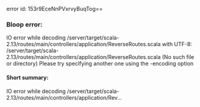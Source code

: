 error id: 153r9EceNnPVxrvyBuqTog==
### Bloop error:

IO error while decoding <WORKSPACE>/server/target/scala-2.13/routes/main/controllers/application/ReverseRoutes.scala with UTF-8: <WORKSPACE>/server/target/scala-2.13/routes/main/controllers/application/ReverseRoutes.scala (No such file or directory)
Please try specifying another one using the -encoding option
#### Short summary: 

IO error while decoding <WORKSPACE>/server/target/scala-2.13/routes/main/controllers/application/Rev...